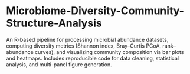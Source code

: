 # Microbiome-Diversity-Community-Structure-Analysis
An R-based pipeline for processing microbial abundance datasets, computing diversity metrics (Shannon index, Bray–Curtis PCoA, rank–abundance curves), and visualizing community composition via bar plots and heatmaps. Includes reproducible code for data cleaning, statistical analysis, and multi-panel figure generation.
